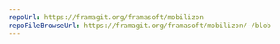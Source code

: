 ```yaml
---
repoUrl: https://framagit.org/framasoft/mobilizon
repoFileBrowseUrl: https://framagit.org/framasoft/mobilizon/-/blob
---
```

